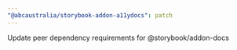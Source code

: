 ```yaml
---
"@abcaustralia/storybook-addon-a11ydocs": patch
---
```


Update peer dependency requirements for @storybook/addon-docs
